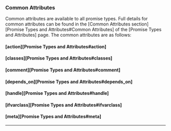 ### Common Attributes

Common attributes are available to all promise types. Full details for common
attributes can be found in the [Common Attributes section][Promise Types and Attributes#Common Attributes] of 
the [Promise Types and Attributes] page. The common attributes are as follows:

#### [action][Promise Types and Attributes#action]

#### [classes][Promise Types and Attributes#classes] 

#### [comment][Promise Types and Attributes#comment] 

#### [depends_on][Promise Types and Attributes#depends_on] 

#### [handle][Promise Types and Attributes#handle] 

#### [ifvarclass][Promise Types and Attributes#ifvarclass] 

#### [meta][Promise Types and Attributes#meta] 

<hr>
